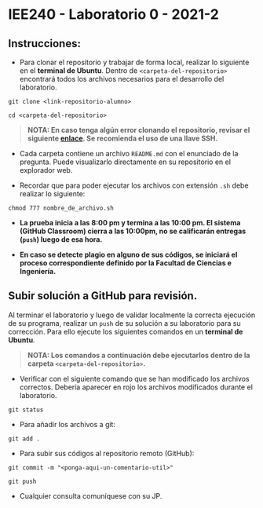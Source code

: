 # IEE240 - Laboratorio 0 - 2021-2

## Instrucciones:
- Para clonar el repositorio y trabajar de forma local, realizar lo siguiente en el **terminal de Ubuntu**. Dentro de `<carpeta-del-repositorio>` encontrará todos los archivos necesarios para el desarrollo del laboratorio.
```shell
git clone <link-repositorio-alumno>
```
```shell
cd <carpeta-del-repositorio>
```

> **NOTA: En caso tenga algún error clonando el repositorio, revisar el siguiente [enlace](https://github.blog/2020-12-15-token-authentication-requirements-for-git-operations/). Se recomienda el uso de una llave SSH.**

- Cada carpeta contiene un archivo `README.md` con el enunciado de la pregunta. Puede visualizarlo directamente en su repositorio en el explorador web.

- Recordar que para poder ejecutar los archivos con extensión `.sh` debe realizar lo siguiente:
```shell
chmod 777 nombre_de_archivo.sh
```

- **La prueba inicia a las 8:00 pm y termina a las 10:00 pm. El sistema (GitHub Classroom) cierra a las 10:00pm, no se calificarán entregas (`push`) luego de esa hora.**

- **En caso se detecte plagio en alguno de sus códigos, se iniciará el proceso correspondiente definido por la Facultad de Ciencias e Ingeniería.**

## Subir solución a GitHub para revisión.
Al terminar el laboratorio y luego de validar localmente la correcta ejecución de su programa, realizar un `push` de su solución a su laboratorio para su corrección. Para ello ejecute los siguientes comandos en un **terminal de Ubuntu**. 

> **NOTA: Los comandos a continuación debe ejecutarlos dentro de la carpeta `<carpeta-del-repositorio>`.**

- Verificar con el siguiente comando que se han modificado los archivos correctos. Debería aparecer en rojo los archivos modificados durante el laboratorio.
```
git status
```
- Para añadir los archivos a git:
```
git add .
```
- Para subir sus códigos al repositorio remoto (GitHub):
```
git commit -m "<ponga-aqui-un-comentario-util>"
```
```shell
git push
```
- Cualquier consulta comuníquese con su JP.